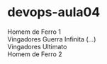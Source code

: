 # devops-aula04
Homem de Ferro 1 <br/>
Vingadores Guerra Infinita (...)<br/>
Vingadores Ultimato <br/>
Homem de Ferro 2 <br/>

